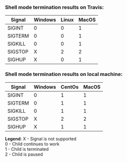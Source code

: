 ### Shell mode termination results on Travis:

| Signal  | Windows | Linux | MacOS |
| ------- | ------- | ----- | ----- |
| SIGINT  | 0       | 0     | 1     |
| SIGTERM | 0       | 0     | 1     |
| SIGKILL | 0       | 0     | 1     |
| SIGSTOP | X       | 2     | 2     |
| SIGHUP  | X       | 0     | 1     |

### Shell mode termination results on local machine:

| Signal  | Windows | CentOs | MacOS |
| ------- | ------- | ------ | ----- |
| SIGINT  | 0       | 1      | 1     |
| SIGTERM | 0       | 1      | 1     |
| SIGKILL | 0       | 1      | 1     |
| SIGSTOP | X       | 2      | 2     |
| SIGHUP  | X       | 1      | 1     |

**Legend**:
X - Signal is not supported<br>
0 - Child continues to work<br>
1 - Child is terminated<br>
2 - Child is paused<br>